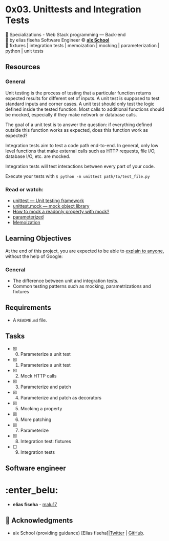# 0x03. Unittests and Integration Tests
:open_file_folder: Specializations - Web Stack programming ― Back-end  
:bust_in_silhouette: by elias fiseha Software Engineer
:copyright: **[alx School](https://www.alx.com/)**  
:bookmark: fixtures | integration tests | memoization | mocking | parameterization | python | unit tests

## Resources
### General
Unit testing is the process of testing that a particular function returns expected results for different set of inputs. A unit test is supposed to test standard inputs and corner cases. A unit test should only test the logic defined inside the tested function. Most calls to additional functions should be mocked, especially if they make network or database calls.

The goal of a unit test is to answer the question: if everything defined outside this function works as expected, does this function work as expected?

Integration tests aim to test a code path end-to-end. In general, only low level functions that make external calls such as HTTP requests, file I/O, database I/O, etc. are mocked.

Integration tests will test interactions between every part of your code.

Execute your tests with
``` $ python -m unittest path/to/test_file.py ```
### Read or watch:
* [unittest — Unit testing framework](https://docs.python.org/3/library/unittest.html)
* [unittest.mock — mock object library](https://docs.python.org/3/library/unittest.mock.html)
* [How to mock a readonly property with mock?](https://stackoverflow.com/questions/11836436/how-to-mock-a-readonly-property-with-mock)
* [parameterized](https://pypi.org/project/parameterized/)
* [Memoization](https://en.wikipedia.org/wiki/Memoization)

## Learning Objectives
At the end of this project, you are expected to be able to [explain to anyone](https://fs.blog/2012/04/feynman-technique/), without the help of Google:
### General
* The difference between unit and integration tests.
* Common testing patterns such as mocking, parametrizations and fixtures

## Requirements
* A ```README.md``` file.

## Tasks
* [x] 0. Parameterize a unit test
* [x] 1. Parameterize a unit test
* [x] 2. Mock HTTP calls
* [x] 3. Parameterize and patch
* [x] 4. Parameterize and patch as decorators
* [x] 5. Mocking a property
* [x] 6. More patching
* [x] 7. Parameterize
* [x] 8. Integration test: fixtures
* [ ] 9. Integration tests

## Software engineer
 # :enter_belu: 
* **elias fiseha** - [malu17](https://github.com/malu17)

## :mega: Acknowledgments

* alx School (providing guidance)
[Elias fiseha]|[Twitter](https://twitter.com/eliasfiseha1) | [GitHub](https://github.com/malu17).